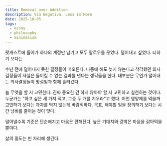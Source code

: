 ```yaml
---
title: Removal over Addition
description: Via Negativa, Less Is More
date: 2025-10-05
tags:
  - essay
  - philosophy
  - minimalism
---
```

팟캐스트에 들어가 하나의 계정만 남기고 모두 팔로우를 끊었다. 덜어내고 싶었다. 더하기 보다는.

수년 전에 덜어내지 못한 결정들이 떠오른다. 나중에 해도 늦지 않는다고 착각했던 의사결정들이 사실은 돌이킬 수 없는 결과를 낸다는 생각들을 한다. 대부분은 무언가 덜어내는 의사결정들이 망설임과 함께 흘러갔다.

늘 무엇을 할 지 고민한다. 진짜 중요한 건 하지 않아야 할 지 고민하고 실천하는 것이다. 누군가는 "하고 싶은 세 가지 적고, 그중 두 개를 지우라"고 했다. 어떤 영양제를 먹을까 고민하기 보다는 과자를 먹지 않는게 바람직하다. 목표, 해야할 일을 정의하기 보다는 시간 낭비를 줄이는 것이 맞다.

덜어낼수록 기준은 단순해지고 마음은 편해진다. 높은 기대치와 강박은 마음을 갉아먹을 뿐이다. 

삶의 밀도는 빈 자리에 생긴다.